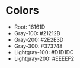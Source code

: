 # Colors

* Root: 16161D
* Gray-100: #21212B
* Gray-200: #2E2E3D
* Gray-300: #373748
* Lightgray-100: #D1D1DC
* Lightgray-200: #EEEEF2

